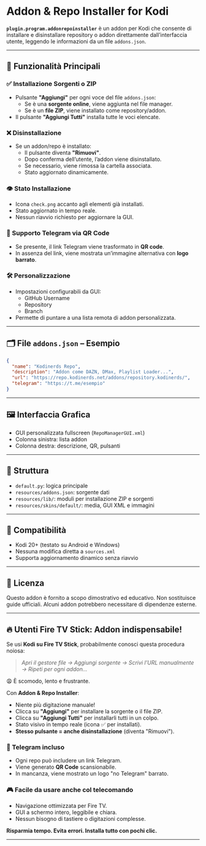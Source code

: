 
# Addon & Repo Installer for Kodi

**`plugin.program.addonrepoinstaller`** è un addon per Kodi che consente di installare e disinstallare repository o addon direttamente dall’interfaccia utente, leggendo le informazioni da un file `addons.json`.

---

## 📌 Funzionalità Principali

### ✅ Installazione Sorgenti o ZIP
- Pulsante **"Aggiungi"** per ogni voce del file `addons.json`:
  - Se è una **sorgente online**, viene aggiunta nel file manager.
  - Se è un **file ZIP**, viene installato come repository/addon.
- Il pulsante **"Aggiungi Tutti"** installa tutte le voci elencate.

### ❌ Disinstallazione
- Se un addon/repo è installato:
  - Il pulsante diventa **"Rimuovi"**.
  - Dopo conferma dell’utente, l’addon viene disinstallato.
  - Se necessario, viene rimossa la cartella associata.
  - Stato aggiornato dinamicamente.

### 👁️ Stato Installazione
- Icona `check.png` accanto agli elementi già installati.
- Stato aggiornato in tempo reale.
- Nessun riavvio richiesto per aggiornare la GUI.

### 💬 Supporto Telegram via QR Code
- Se presente, il link Telegram viene trasformato in **QR code**.
- In assenza del link, viene mostrata un’immagine alternativa con **logo barrato**.

### 🛠️ Personalizzazione
- Impostazioni configurabili da GUI:
  - GitHub Username
  - Repository
  - Branch
- Permette di puntare a una lista remota di addon personalizzata.

---

## 🗂 File `addons.json` – Esempio

```json
{
  "name": "Kodinerds Repo",
  "description": "Addon come DAZN, DMax, Playlist Loader...",
  "url": "https://repo.kodinerds.net/addons/repository.kodinerds/",
  "telegram": "https://t.me/esempio"
}
```

---

## 🖼️ Interfaccia Grafica
- GUI personalizzata fullscreen (`RepoManagerGUI.xml`)
- Colonna sinistra: lista addon
- Colonna destra: descrizione, QR, pulsanti

---

## 📁 Struttura
- `default.py`: logica principale
- `resources/addons.json`: sorgente dati
- `resources/lib/`: moduli per installazione ZIP e sorgenti
- `resources/skins/default/`: media, GUI XML e immagini

---

## 🔄 Compatibilità
- Kodi 20+ (testato su Android e Windows)
- Nessuna modifica diretta a `sources.xml`
- Supporta aggiornamento dinamico senza riavvio

---

## 📖 Licenza
Questo addon è fornito a scopo dimostrativo ed educativo. Non sostituisce guide ufficiali. Alcuni addon potrebbero necessitare di dipendenze esterne.



---

## 🔥 Utenti Fire TV Stick: Addon indispensabile!

Se usi **Kodi su Fire TV Stick**, probabilmente conosci questa procedura noiosa:

> *Apri il gestore file → Aggiungi sorgente → Scrivi l’URL manualmente → Ripeti per ogni addon...*

😩 È scomodo, lento e frustrante.

Con **Addon & Repo Installer**:
- Niente più digitazione manuale!
- Clicca su **"Aggiungi"** per installare la sorgente o il file ZIP.
- Clicca su **"Aggiungi Tutti"** per installarli tutti in un colpo.
- Stato visivo in tempo reale (icona ✅ per installati).
- **Stesso pulsante = anche disinstallazione** (diventa "Rimuovi").

### 📲 Telegram incluso
- Ogni repo può includere un link Telegram.
- Viene generato **QR Code** scansionabile.
- In mancanza, viene mostrato un logo "no Telegram" barrato.

### 🎮 Facile da usare anche col telecomando
- Navigazione ottimizzata per Fire TV.
- GUI a schermo intero, leggibile e chiara.
- Nessun bisogno di tastiere o digitazioni complesse.

**Risparmia tempo. Evita errori. Installa tutto con pochi clic.**

---
